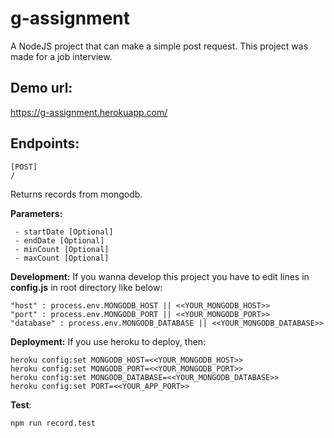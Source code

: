 

# g-assignment

A NodeJS project that can make a simple post request. This project was made for a job interview.

## **Demo url:**

https://g-assignment.herokuapp.com/

## **Endpoints:**

    [POST]
    /

Returns records from mongodb. 

**Parameters:**

     - startDate [Optional] 
     - endDate [Optional]
     - minCount [Optional]
     - maxCount [Optional]
     
**Development:**
  If you wanna develop this project you have to edit lines in **config.js** in root directory like below:

    "host" : process.env.MONGODB_HOST || <<YOUR_MONGODB_HOST>>
    "port" : process.env.MONGODB_PORT || <<YOUR_MONGODB_PORT>>
    "database" : process.env.MONGODB_DATABASE || <<YOUR_MONGODB_DATABASE>>

  
**Deployment:**
If you use heroku to deploy, then:

    heroku config:set MONGODB_HOST=<<YOUR_MONGODB_HOST>>
    heroku config:set MONGODB_PORT=<<YOUR_MONGODB_PORT>>
    heroku config:set MONGODB_DATABASE=<<YOUR_MONGODB_DATABASE>>
    heroku config:set PORT=<<YOUR_APP_PORT>>

**Test**:

    npm run record.test
